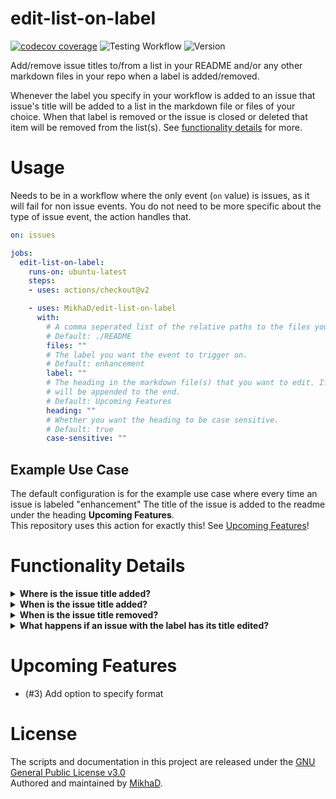 # edit-list-on-label
[![codecov coverage](https://img.shields.io/codecov/c/github/MikhaD/edit-list-on-label?logo=jest&token=EENAHP5UOG)](https://codecov.io/gh/MikhaD/edit-list-on-label)
![Testing Workflow](https://github.com/MikhaD/edit-list-on-label/workflows/Testing/badge.svg?branch=main)
![Version](https://img.shields.io/github/package-json/v/MikhaD/edit-list-on-label)

Add/remove issue titles to/from a list in your README and/or any other markdown files in your repo when a label is added/removed.

Whenever the label you specify in your workflow is added to an issue that issue's title will be added to a list in the markdown file or files of your choice.
When that label is removed or the issue is closed or deleted that item will be removed from the list(s).
See [functionality details](#functionality-details) for more.
# Usage
Needs to be in a workflow where the only event (`on` value) is issues, as it will fail for non issue events.
You do not need to be more specific about the type of issue event, the action handles that.
```yaml
on: issues

jobs:
  edit-list-on-label:
    runs-on: ubuntu-latest
    steps:
    - uses: actions/checkout@v2

    - uses: MikhaD/edit-list-on-label
      with:
        # A comma seperated list of the relative paths to the files you want to modify
        # Default: ./README
        files: ""
        # The label you want the event to trigger on.
        # Default: enhancement
        label: ""
        # The heading in the markdown file(s) that you want to edit. If not present it
        # will be appended to the end.
        # Default: Upcoming Features
        heading: ""
        # Whether you want the heading to be case sensitive.
        # Default: true
        case-sensitive: ""
```
## Example Use Case
The default configuration is for the example use case where every time an issue is labeled "enhancement" The title of the issue is added to the readme under the heading **Upcoming Features**.<br>This repository uses this action for exactly this! See [Upcoming Features](#upcoming-features)!

# Functionality Details
<details>
<summary><strong>Where is the issue title added?</strong></summary>
 
 An issue's title is added to the *last list* under the specified heading in the given markdown files if there are multiple lists under that heading. If there are no lists it will place a list item as the last line under that heading.
<br>If multiple identical headings exist in a file the one with the highest heading level (# > ##) will be chosen. If multiple identical headings with the same level exist in a file the first one will be chosen. If the heading doesn't exist in the file it will be appended to the end of the file.
</details>
<details>
<summary><strong>When is the issue title added?</strong></summary>
 
 This action is called on every issue event, but only adds the issue title to the list if:
- The issue has been labeled with the specified label
- An issue with the specified label has been reopened
</details> 
<details>
<summary><strong>When is the issue title removed?</strong></summary>

The title of an issue with the specified label is removed from the list(s) when:
- The issue is closed
- The specified label is removed from the issue
- The issue is deleted
</details>
<details>
<summary><strong>What happens if an issue with the label has its title edited?</strong></summary>

If an issue with the specified label has its title edited the list item for that issue will be modifed to reflect the issue's new name.
</details>

# Upcoming Features
- (#3) Add option to specify format
# License
The scripts and documentation in this project are released under the [GNU General Public License v3.0](https://github.com/MikhaD/edit-list-on-label/blob/main/COPYING)<br>
Authored and maintained by [MikhaD](https://github.com/MikhaD).
